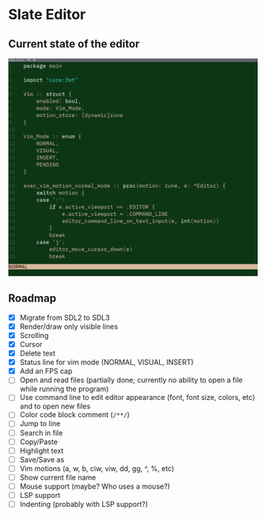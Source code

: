 # Slate Editor
## Current state of the editor
![Demo](./assets/demo.gif)

## Roadmap
- [x] Migrate from SDL2 to SDL3
- [x] Render/draw only visible lines
- [x] Scrolling
- [x] Cursor
- [x] Delete text
- [x] Status line for vim mode (NORMAL, VISUAL, INSERT)
- [x] Add an FPS cap
- [ ] Open and read files (partially done; currently no ability to open a file while running the program)
- [ ] Use command line to edit editor appearance (font, font size, colors, etc) and to open new files
- [ ] Color code block comment (`/**/`)
- [ ] Jump to line
- [ ] Search in file
- [ ] Copy/Paste
- [ ] Highlight text
- [ ] Save/Save as
- [ ] Vim motions (a, w, b, ciw, viw, dd, gg, ^, %, etc)
- [ ] Show current file name
- [ ] Mouse support (maybe? Who uses a mouse?)
- [ ] LSP support
- [ ] Indenting (probably with LSP support?)

